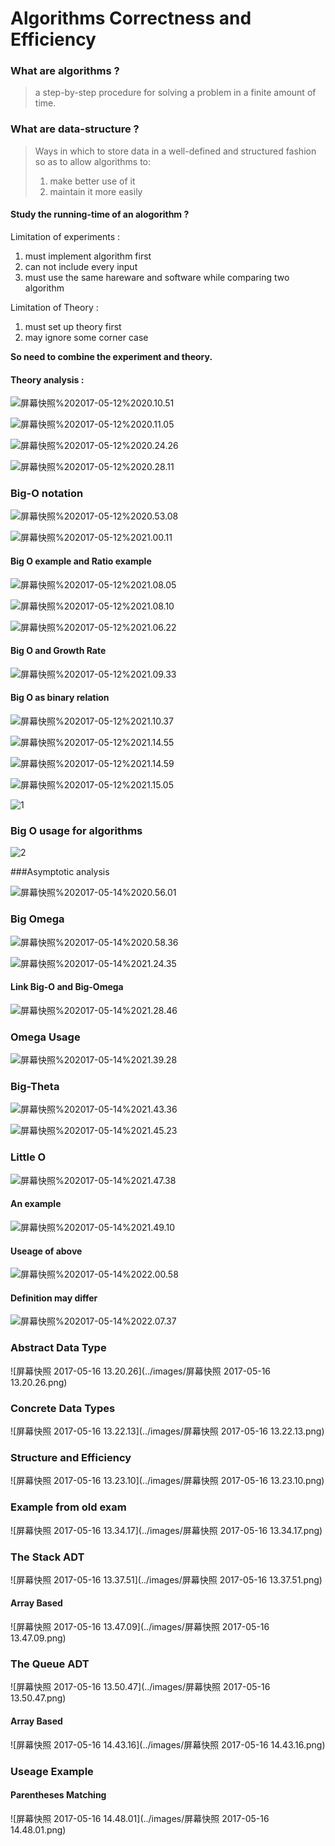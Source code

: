 # Algorithms Correctness and Efficiency 

### What are algorithms ?

> a step-by-step procedure for solving  a problem in a finite amount of time.



### What are data-structure ?

> Ways in which to store data in a well-defined and structured fashion so as to allow algorithms to:
>
> 	1. make better use of it
> 	2. maintain it more easily



#### Study the running-time of an alogorithm ?

Limitation of experiments :

1. must implement algorithm first
2. can not include every input
3. must use the same hareware and software while comparing two algorithm

Limitation of Theory :

1. must set up theory first
2. may ignore some corner case

**So need to combine the experiment and theory.**



#### Theory analysis :

![屏幕快照%202017-05-12%2020.10.51](https://raw.githubusercontent.com/nzhl/review/master/images/屏幕快照%202017-05-12%2020.10.51.png)

![屏幕快照%202017-05-12%2020.11.05](https://raw.githubusercontent.com/nzhl/review/master/images/屏幕快照%202017-05-12%2020.11.05.png)

![屏幕快照%202017-05-12%2020.24.26](https://raw.githubusercontent.com/nzhl/review/master/images/屏幕快照%202017-05-12%2020.24.26.png)

![屏幕快照%202017-05-12%2020.28.11](https://raw.githubusercontent.com/nzhl/review/master/images/屏幕快照%202017-05-12%2020.28.11.png)

### Big-O notation

![屏幕快照%202017-05-12%2020.53.08](https://raw.githubusercontent.com/nzhl/review/master/images/屏幕快照%202017-05-12%2020.53.08.png)

![屏幕快照%202017-05-12%2021.00.11](https://raw.githubusercontent.com/nzhl/review/master/images/屏幕快照%202017-05-12%2021.00.11.png)

#### Big O example and Ratio example

![屏幕快照%202017-05-12%2021.08.05](https://raw.githubusercontent.com/nzhl/review/master/images/屏幕快照%202017-05-12%2021.08.05.png)

![屏幕快照%202017-05-12%2021.08.10](https://raw.githubusercontent.com/nzhl/review/master/images/屏幕快照%202017-05-12%2021.08.10.png)

![屏幕快照%202017-05-12%2021.06.22](https://raw.githubusercontent.com/nzhl/review/master/images/屏幕快照%202017-05-12%2021.06.22.png)

#### Big O and Growth Rate

![屏幕快照%202017-05-12%2021.09.33](https://raw.githubusercontent.com/nzhl/review/master/images/屏幕快照%202017-05-12%2021.09.33.png)

#### Big O as binary relation

![屏幕快照%202017-05-12%2021.10.37](https://raw.githubusercontent.com/nzhl/review/master/images/屏幕快照%202017-05-12%2021.10.37.png)

![屏幕快照%202017-05-12%2021.14.55](https://raw.githubusercontent.com/nzhl/review/master/images/屏幕快照%202017-05-12%2021.14.55.png)

![屏幕快照%202017-05-12%2021.14.59](https://raw.githubusercontent.com/nzhl/review/master/images/屏幕快照%202017-05-12%2021.14.59.png)

![屏幕快照%202017-05-12%2021.15.05](https://raw.githubusercontent.com/nzhl/review/master/images/屏幕快照%202017-05-12%2021.15.05.png)



![1](https://raw.githubusercontent.com/nzhl/review/master/images/屏幕快照%202017-05-14%2020.48.05.png) 

### Big O usage for algorithms

![2](https://raw.githubusercontent.com/nzhl/review/master/images/屏幕快照%202017-05-14%2020.50.36.png)

###Asymptotic analysis

![屏幕快照%202017-05-14%2020.56.01](https://raw.githubusercontent.com/nzhl/review/master/images/屏幕快照%202017-05-14%2020.56.01.png)

### Big  Omega

![屏幕快照%202017-05-14%2020.58.36](https://raw.githubusercontent.com/nzhl/review/master/images/屏幕快照%202017-05-14%2020.58.36.png)

![屏幕快照%202017-05-14%2021.24.35](https://raw.githubusercontent.com/nzhl/review/master/images/屏幕快照%202017-05-14%2021.24.35.png)

#### Link Big-O and Big-Omega 

![屏幕快照%202017-05-14%2021.28.46](https://raw.githubusercontent.com/nzhl/review/master/images/屏幕快照%202017-05-14%2021.28.46.png)

### Omega Usage

![屏幕快照%202017-05-14%2021.39.28](https://raw.githubusercontent.com/nzhl/review/master/images/屏幕快照%202017-05-14%2021.39.28.png)

### Big-Theta 

![屏幕快照%202017-05-14%2021.43.36](https://raw.githubusercontent.com/nzhl/review/master/images/屏幕快照%202017-05-14%2021.43.36.png)

![屏幕快照%202017-05-14%2021.45.23](https://raw.githubusercontent.com/nzhl/review/master/images/屏幕快照%202017-05-14%2021.45.23.png)

### Little O

![屏幕快照%202017-05-14%2021.47.38](https://raw.githubusercontent.com/nzhl/review/master/images/屏幕快照%202017-05-14%2021.47.38.png)

#### An example

![屏幕快照%202017-05-14%2021.49.10](https://raw.githubusercontent.com/nzhl/review/master/images/屏幕快照%202017-05-14%2021.49.10.png)

#### Useage of above

![屏幕快照%202017-05-14%2022.00.58](https://raw.githubusercontent.com/nzhl/review/master/images/屏幕快照%202017-05-14%2022.00.58.png)

#### Definition may differ  

![屏幕快照%202017-05-14%2022.07.37](https://raw.githubusercontent.com/nzhl/review/master/images/屏幕快照%202017-05-14%2022.07.37.png)



### Abstract Data Type

![屏幕快照 2017-05-16 13.20.26](../images/屏幕快照 2017-05-16 13.20.26.png)

### Concrete Data Types

![屏幕快照 2017-05-16 13.22.13](../images/屏幕快照 2017-05-16 13.22.13.png)

### Structure and Efficiency

![屏幕快照 2017-05-16 13.23.10](../images/屏幕快照 2017-05-16 13.23.10.png)

### Example from old exam

![屏幕快照 2017-05-16 13.34.17](../images/屏幕快照 2017-05-16 13.34.17.png)

### The Stack ADT

![屏幕快照 2017-05-16 13.37.51](../images/屏幕快照 2017-05-16 13.37.51.png)

#### Array Based 

![屏幕快照 2017-05-16 13.47.09](../images/屏幕快照 2017-05-16 13.47.09.png)

### The Queue ADT

![屏幕快照 2017-05-16 13.50.47](../images/屏幕快照 2017-05-16 13.50.47.png)

#### Array Based

![屏幕快照 2017-05-16 14.43.16](../images/屏幕快照 2017-05-16 14.43.16.png)

### Useage Example

#### Parentheses Matching

![屏幕快照 2017-05-16 14.48.01](../images/屏幕快照 2017-05-16 14.48.01.png)

